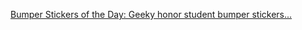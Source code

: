 ---
layout: post
wordpress_id: 772
wordpress_url: http://noesbueno.com/archives/772
date: '2010-09-08 11:59:54 -0500'
date_gmt: '2010-09-08 16:59:54 -0500'
body: |
  <p><a href="http://feedproxy.google.com/~r/feedburner/oicv/~3/LgMk7eCFqDI/1086950483">Bumper Stickers of the Day: Geeky honor student bumper stickers...</a></p>
---